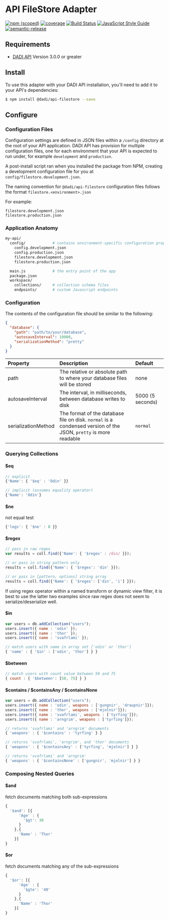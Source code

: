 # API FileStore Adapter

[![npm (scoped)](https://img.shields.io/npm/v/@dadi/api-filestore.svg?maxAge=10800&style=flat-square)](https://www.npmjs.com/package/@dadi/api-filestore)
[![coverage](https://img.shields.io/badge/coverage-80%25-yellow.svg?style=flat?style=flat-square)](https://github.com/dadi/api-filestore)
[![Build Status](https://travis-ci.org/dadi/api-filestore.svg?branch=master)](https://travis-ci.org/dadi/api-filestore)
[![JavaScript Style Guide](https://img.shields.io/badge/code%20style-standard-brightgreen.svg?style=flat-square)](http://standardjs.com/)
[![semantic-release](https://img.shields.io/badge/%20%20%F0%9F%93%A6%F0%9F%9A%80-semantic--release-e10079.svg?style=flat-square)](https://github.com/semantic-release/semantic-release)

## Requirements

* [DADI API](https://www.npmjs.com/package/@dadi/api) Version 3.0.0 or greater

## Install

To use this adapter with your DADI API installation, you'll need to add it to your API's dependencies:

```bash
$ npm install @dadi/api-filestore --save
```
## Configure

### Configuration Files

Configuration settings are defined in JSON files within a `/config` directory at the root of your API application. DADI API has provision for multiple configuration files, one for each environment that your API is expected to run under, for example `development` and `production`.

A post-install script ran when you installed the package from NPM, creating a development configuration file for you at `config/filestore.development.json`.

The naming convention for `@dadi/api-filestore` configuration files follows the format `filestore.<environment>.json`

For example:

```
filestore.development.json
filestore.production.json
```

### Application Anatomy

```sh
my-api/
  config/            # contains environment-specific configuration properties
    config.development.json
    config.production.json
    filestore.development.json
    filestore.production.json

  main.js            # the entry point of the app
  package.json
  workspace/
    collections/     # collection schema files
    endpoints/       # custom Javascript endpoints

```

### Configuration

The contents of the configuration file should be similar to the following: 

```json
{
  "database": {
    "path": "path/to/your/database",
    "autosaveInterval": 10000,
    "serializationMethod": "pretty"
  }
}
```

Property | Description | Default
:--------|:------------|:-------
path | The relative or absolute path to where your database files will be stored | none
autosaveInterval | The interval, in milliseconds, between database writes to disk | 5000 (5 seconds)
serializationMethod | The format of the database file on disk. `normal` is a condensed version of the JSON, `pretty` is more readable | `normal`

### Querying Collections

#### $eq

```js
// explicit
{'Name': { '$eq' : 'Odin' }}

// implicit (assumes equality operator)
{'Name': 'Odin'}
```

#### $ne

not equal test

```js
{'legs': { '$ne' : 8 }}
```

#### $regex

```js
// pass in raw regex
var results = coll.find({'Name': { '$regex' : /din/ }});

// or pass in string pattern only
results = coll.find({'Name': { '$regex': 'din' }});

// or pass in [pattern, options] string array
results = coll.find({'Name': { '$regex': ['din', 'i'] }});
```

If using regex operator within a named transform or dynamic view filter, it is best to use the latter two examples since raw regex does not seem to serialize/deserialize well.

#### $in

```js
var users = db.addCollection("users");
users.insert({ name : 'odin' });
users.insert({ name : 'thor' });
users.insert({ name : 'svafrlami' });

// match users with name in array set ['odin' or 'thor']
{ 'name' : { '$in' : ['odin', 'thor'] } }
```

#### $between

```js
// match users with count value between 50 and 75
{ count : { '$between': [50, 75] } }
```

#### $contains / $containsAny / $containsNone

```js
var users = db.addCollection("users");
users.insert({ name : 'odin', weapons : ['gungnir', 'draupnir']});
users.insert({ name : 'thor', weapons : ['mjolnir']});
users.insert({ name : 'svafrlami', weapons : ['tyrfing']});
users.insert({ name : 'arngrim', weapons : ['tyrfing']});

// returns 'svafrlami' and 'arngrim' documents
{ 'weapons' : { '$contains' : 'tyrfing' } }

// returns 'svafrlami', 'arngrim', and 'thor' documents
{ 'weapons' : { '$containsAny' : ['tyrfing', 'mjolnir'] } }

// returns 'svafrlami' and 'arngrim'
{ 'weapons' : { '$containsNone' : ['gungnir', 'mjolnir'] } }

```

### Composing Nested Queries

#### $and
fetch documents matching both sub-expressions

```js
{
  '$and': [{
      'Age' : {
        '$gt': 30
      }
    },{
      'Name' : 'Thor'
    }]
}
```

#### $or
fetch documents matching any of the sub-expressions

```js
{
  '$or': [{
      'Age' : {
        '$gte': '40'
      }
    },{
      'Name' : 'Thor'
    }]
}
```